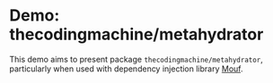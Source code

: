 # Demo: **thecodingmachine/metahydrator**

This demo aims to present package `thecodingmachine/metahydrator`, particularly when used with dependency injection
library [Mouf](http://mouf-php.com/).
